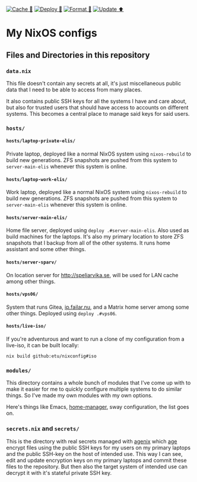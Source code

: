 [![Cache 📝](https://github.com/etu/nixconfig/actions/workflows/cache.yml/badge.svg)](https://github.com/etu/nixconfig/actions/workflows/cache.yml)
[![Deploy 🚀](https://github.com/etu/nixconfig/actions/workflows/deploy.yml/badge.svg)](https://github.com/etu/nixconfig/actions/workflows/deploy.yml)
[![Format 🔎](https://github.com/etu/nixconfig/actions/workflows/format.yml/badge.svg)](https://github.com/etu/nixconfig/actions/workflows/format.yml)
[![Update ⬆️](https://github.com/etu/nixconfig/actions/workflows/update.yml/badge.svg)](https://github.com/etu/nixconfig/actions/workflows/update.yml)

# My NixOS configs
##  Files and Directories in this repository
### `data.nix`
This file doesn't contain any secrets at all, it's just miscellaneous public
data that I need to be able to access from many places.

It also contains public SSH keys for all the systems I have and care about,
but also for trusted users that should have access to accounts on different
systems. This becomes a central place to manage said keys for said users.

### `hosts/`
#### `hosts/laptop-private-elis/`
Private laptop, deployed like a normal NixOS system using `nixos-rebuild` to
build new generations. ZFS snapshots are pushed from this system to
`server-main-elis` whenever this system is online.

#### `hosts/laptop-work-elis/`
Work laptop, deployed like a normal NixOS system using `nixos-rebuild` to
build new generations. ZFS snapshots are pushed from this system to
`server-main-elis` whenever this system is online.

#### `hosts/server-main-elis/`
Home file server, deployed using `deploy .#server-main-elis`. Also used as
build machines for the laptops. It's also my primary location to store ZFS
snapshots that I backup from all of the other systems. It runs home assistant
and some other things.

#### `hosts/server-sparv/`
On location server for http://speliarvika.se, will be used for LAN cache
among other things.

#### `hosts/vps06/`
System that runs Gitea, [ip.failar.nu](https://ip.failar.nu/), and a Matrix home server among some
other things. Deployed using `deploy .#vps06`.

#### `hosts/live-iso/`
If you're adventurous and want to run a clone of my configuration from a
live-iso, it can be built locally:
```sh
nix build github:etu/nixconfig#iso
```

### `modules/`
This directory contains a whole bunch of modules that I've come up with to
make it easier for me to quickly configure multiple systems to do similar
things. So I've made my own modules with my own options.

Here's things like Emacs, [home-manager](https://github.com/nix-community/home-manager), sway configuration, the list goes on.

### `secrets.nix` and `secrets/`
This is the directory with real secrets managed with [agenix](https://github.com/ryantm/agenix) which [age](https://github.com/FiloSottile/age) encrypt
files using the public SSH keys for my users on my primary laptops and the
public SSH-key on the host of intended use. This way I can see, edit and
update encryption keys on my primary laptops and commit these files to the
repository. But then also the target system of intended use can decrypt it
with it's stateful private SSH key.
